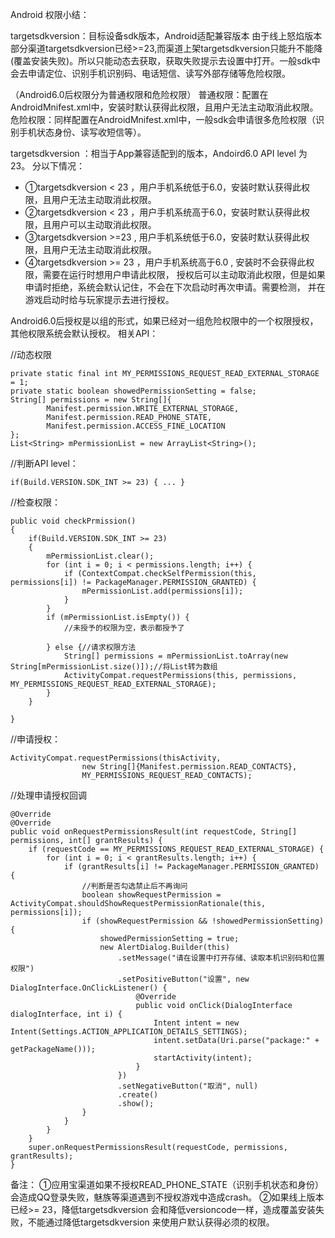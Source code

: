 Android 权限小结：


targetsdkversion：目标设备sdk版本，Android适配兼容版本
由于线上怒焰版本部分渠道targetsdkversion已经>=23,而渠道上架targetsdkversion只能升不能降(覆盖安装失败)。所以只能动态去获取，获取失败提示去设置中打开。一般sdk中会去申请定位、识别手机识别码、电话短信、读写外部存储等危险权限。

（Android6.0后权限分为普通权限和危险权限）
普通权限：配置在AndroidMnifest.xml中，安装时默认获得此权限，且用户无法主动取消此权限。
危险权限：同样配置在AndroidMnifest.xml中，一般sdk会申请很多危险权限（识别手机状态身份、读写收短信等）。


targetsdkversion ：相当于App兼容适配到的版本，Andoird6.0 API level 为23。
分以下情况：
- ①targetsdkversion < 23 ，用户手机系统低于6.0，安装时默认获得此权限，且用户无法主动取消此权限。
- ②targetsdkversion < 23 ，用户手机系统高于6.0，安装时默认获得此权限，且用户可以主动取消此权限。
- ③targetsdkversion >=23  ,  用户手机系统低于6.0，安装时默认获得此权限，且用户无法主动取消此权限。
- ④targetsdkversion >= 23 ，用户手机系统高于6.0 ,  安装时不会获得此权限，需要在运行时想用户申请此权限，
授权后可以主动取消此权限，但是如果申请时拒绝，系统会默认记住，不会在下次启动时再次申请。需要检测，
并在游戏启动时给与玩家提示去进行授权。

Android6.0后授权是以组的形式，如果已经对一组危险权限中的一个权限授权，其他权限系统会默认授权。
相关API：

//动态权限

```
private static final int MY_PERMISSIONS_REQUEST_READ_EXTERNAL_STORAGE = 1;
private static boolean showedPermissionSetting = false;
String[] permissions = new String[]{
        Manifest.permission.WRITE_EXTERNAL_STORAGE,
        Manifest.permission.READ_PHONE_STATE,
        Manifest.permission.ACCESS_FINE_LOCATION
};
List<String> mPermissionList = new ArrayList<String>();
```


//判断API level：

```
if(Build.VERSION.SDK_INT >= 23) { ... }
```


//检查权限：

```
public void checkPrmission()
{
    if(Build.VERSION.SDK_INT >= 23)
    {
        mPermissionList.clear();
        for (int i = 0; i < permissions.length; i++) {
            if (ContextCompat.checkSelfPermission(this, permissions[i]) != PackageManager.PERMISSION_GRANTED) {
                mPermissionList.add(permissions[i]);
            }
        }
        if (mPermissionList.isEmpty()) {
            //未授予的权限为空，表示都授予了

        } else {//请求权限方法
            String[] permissions = mPermissionList.toArray(new String[mPermissionList.size()]);//将List转为数组
            ActivityCompat.requestPermissions(this, permissions, MY_PERMISSIONS_REQUEST_READ_EXTERNAL_STORAGE);
        }
    }

}
```


//申请授权：

```
ActivityCompat.requestPermissions(thisActivity,
                new String[]{Manifest.permission.READ_CONTACTS},
                MY_PERMISSIONS_REQUEST_READ_CONTACTS);
```


//处理申请授权回调

```
@Override
@Override
public void onRequestPermissionsResult(int requestCode, String[] permissions, int[] grantResults) {
    if (requestCode == MY_PERMISSIONS_REQUEST_READ_EXTERNAL_STORAGE) {
        for (int i = 0; i < grantResults.length; i++) {
            if (grantResults[i] != PackageManager.PERMISSION_GRANTED) {
                //判断是否勾选禁止后不再询问
                boolean showRequestPermission = ActivityCompat.shouldShowRequestPermissionRationale(this, permissions[i]);
                if (showRequestPermission && !showedPermissionSetting) {
                    showedPermissionSetting = true;
                    new AlertDialog.Builder(this)
                        .setMessage("请在设置中打开存储、读取本机识别码和位置权限")
                        .setPositiveButton("设置", new DialogInterface.OnClickListener() {
                            @Override
                            public void onClick(DialogInterface dialogInterface, int i) {
                                Intent intent = new Intent(Settings.ACTION_APPLICATION_DETAILS_SETTINGS);
                                intent.setData(Uri.parse("package:" + getPackageName()));
                                startActivity(intent);
                            }
                        })
                        .setNegativeButton("取消", null)
                        .create()
                        .show();
                }
            }
        }
    }
    super.onRequestPermissionsResult(requestCode, permissions, grantResults);
}
```


备注：
①应用宝渠道如果不授权READ_PHONE_STATE（识别手机状态和身份）会造成QQ登录失败，魅族等渠道遇到不授权游戏中造成crash。
②如果线上版本已经>= 23，降低targetsdkversion 会和降低versioncode一样，造成覆盖安装失败，不能通过降低targetsdkversion 来使用户默认获得必须的权限。